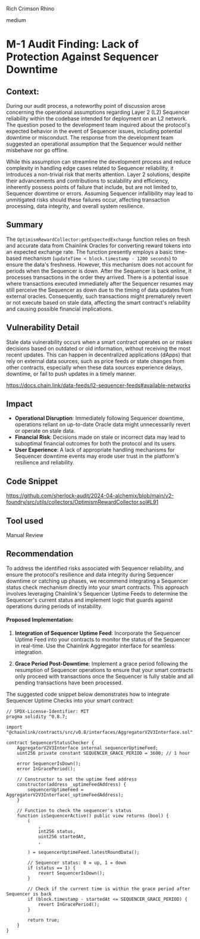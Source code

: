 Rich Crimson Rhino

medium

# M-1 Audit Finding: Lack of Protection Against Sequencer Downtime

## Context:

During our audit process, a noteworthy point of discussion arose concerning the operational assumptions regarding Layer 2 (L2) Sequencer reliability within the codebase intended for deployment on an L2 network. The question posed to the development team inquired about the protocol's expected behavior in the event of Sequencer issues, including potential downtime or misconduct. The response from the development team suggested an operational assumption that the Sequencer would neither misbehave nor go offline. 

While this assumption can streamline the development process and reduce complexity in handling edge cases related to Sequencer reliability, it introduces a non-trivial risk that merits attention. Layer 2 solutions, despite their advancements and contributions to scalability and efficiency, inherently possess points of failure that include, but are not limited to, Sequencer downtime or errors. Assuming Sequencer infallibility may lead to unmitigated risks should these failures occur, affecting transaction processing, data integrity, and overall system resilience.

## Summary

The `OptimismRewardCollector:getExpectedExchange` function relies on fresh and accurate data from Chainlink Oracles for converting reward tokens into an expected exchange rate. The function presently employs a basic time-based mechanism (`updateTime < block.timestamp - 1200 seconds`) to ensure the data's freshness. However, this mechanism does not account for periods when the Sequencer is down. After the Sequencer is back online, it processes transactions in the order they arrived. There is a potential issue where transactions executed immediately after the Sequencer resumes may still perceive the Sequencer as down due to the timing of data updates from external oracles. Consequently, such transactions might prematurely revert or not execute based on stale data, affecting the smart contract's reliability and causing possible financial implications.

## Vulnerability Detail

Stale data vulnerability occurs when a smart contract operates on or makes decisions based on outdated or old information, without receiving the most recent updates. This can happen in decentralized applications (dApps) that rely on external data sources, such as price feeds or state changes from other contracts, especially when these data sources experience delays, downtime, or fail to push updates in a timely manner.

https://docs.chain.link/data-feeds/l2-sequencer-feeds#available-networks

## Impact

- **Operational Disruption**: Immediately following Sequencer downtime, operations reliant on up-to-date Oracle data might unnecessarily revert or operate on stale data.
- **Financial Risk**: Decisions made on stale or incorrect data may lead to suboptimal financial outcomes for both the protocol and its users.
- **User Experience**: A lack of appropriate handling mechanisms for Sequencer downtime events may erode user trust in the platform's resilience and reliability.

## Code Snippet

https://github.com/sherlock-audit/2024-04-alchemix/blob/main/v2-foundry/src/utils/collectors/OptimismRewardCollector.sol#L91

## Tool used

Manual Review

## Recommendation

To address the identified risks associated with Sequencer reliability, and ensure the protocol's resilience and data integrity during Sequencer downtime or catching up phases, we recommend integrating a Sequencer status check mechanism directly into your smart contracts. This approach involves leveraging Chainlink's Sequencer Uptime Feeds to determine the Sequencer's current status and implement logic that guards against operations during periods of instability.

#### Proposed Implementation:

1. **Integration of Sequencer Uptime Feed**: Incorporate the Sequencer Uptime Feed into your contracts to monitor the status of the Sequencer in real-time. Use the Chainlink Aggregator interface for seamless integration.

2. **Grace Period Post-Downtime**: Implement a grace period following the resumption of Sequencer operations to ensure that your smart contracts only proceed with transactions once the Sequencer is fully stable and all pending transactions have been processed.

The suggested code snippet below demonstrates how to integrate Sequencer Uptime Checks into your smart contract:

```solidity
// SPDX-License-Identifier: MIT
pragma solidity ^0.8.7;

import "@chainlink/contracts/src/v0.8/interfaces/AggregatorV2V3Interface.sol";

contract SequencerStatusChecker {
    AggregatorV2V3Interface internal sequencerUptimeFeed;
    uint256 private constant SEQUENCER_GRACE_PERIOD = 3600; // 1 hour

    error SequencerIsDown();
    error InGracePeriod();

    // Constructor to set the uptime feed address
    constructor(address _uptimeFeedAddress) {
        sequencerUptimeFeed = AggregatorV2V3Interface(_uptimeFeedAddress);
    }

    // Function to check the sequencer's status
    function isSequencerActive() public view returns (bool) {
        (
            ,
            int256 status,
            uint256 startedAt,
            ,
            
        ) = sequencerUptimeFeed.latestRoundData();

        // Sequencer status: 0 = up, 1 = down
        if (status == 1) {
            revert SequencerIsDown();
        }

        // Check if the current time is within the grace period after Sequencer is back
        if (block.timestamp - startedAt <= SEQUENCER_GRACE_PERIOD) {
            revert InGracePeriod();
        }

        return true;
    }
}
```